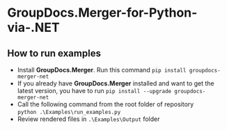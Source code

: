 # GroupDocs.Merger-for-Python-via-.NET


## How to run examples


* Install **GroupDocs.Merger**. Run this command
`pip install groupdocs-merger-net`
* If you already have **GroupDocs.Merger** installed and want to get the latest version, you have to run 
`pip install --upgrade groupdocs-merger-net`
* Call the following command from the root folder of repository   
`python .\Examples\run_examples.py`
* Review rendered files in `.\Examples\Output` folder